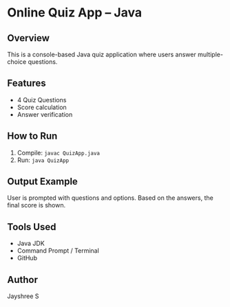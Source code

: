 # Online Quiz App – Java

## Overview
This is a console-based Java quiz application where users answer multiple-choice questions.

## Features
- 4 Quiz Questions
- Score calculation
- Answer verification

## How to Run
1. Compile: `javac QuizApp.java`
2. Run: `java QuizApp`

## Output Example
User is prompted with questions and options. Based on the answers, the final score is shown.

## Tools Used
- Java JDK
- Command Prompt / Terminal
- GitHub

## Author
Jayshree S
